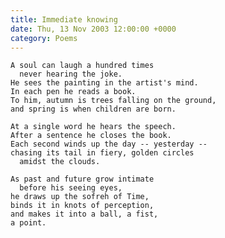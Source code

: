 ```yaml
---
title: Immediate knowing
date: Thu, 13 Nov 2003 12:00:00 +0000
category: Poems
---
```


    A soul can laugh a hundred times  
      never hearing the joke.  
    He sees the painting in the artist's mind.  
    In each pen he reads a book.  
    To him, autumn is trees falling on the ground,  
    and spring is when children are born.

    At a single word he hears the speech.  
    After a sentence he closes the book.  
    Each second winds up the day -- yesterday --  
    chasing its tail in fiery, golden circles  
      amidst the clouds.

    As past and future grow intimate  
      before his seeing eyes,  
    he draws up the sofreh of Time,  
    binds it in knots of perception,  
    and makes it into a ball, a fist,  
    a point.


